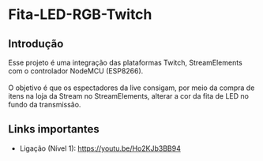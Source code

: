 # Fita-LED-RGB-Twitch
## Introdução
Esse projeto é uma integração das plataformas Twitch, StreamElements com o controlador NodeMCU (ESP8266).
<br><br>
O objetivo é que os espectadores da live consigam, por meio da compra de itens na loja da Stream no StreamElements, alterar a cor da fita de LED no fundo da transmissão.

## Links importantes
- Ligação (Nível 1): https://youtu.be/Ho2KJb3BB94
